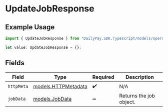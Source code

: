 # UpdateJobResponse

## Example Usage

```typescript
import { UpdateJobResponse } from "DailyPay.SDK.Typescript/models/operations";

let value: UpdateJobResponse = {};
```

## Fields

| Field                                               | Type                                                | Required                                            | Description                                         |
| --------------------------------------------------- | --------------------------------------------------- | --------------------------------------------------- | --------------------------------------------------- |
| `httpMeta`                                          | [models.HTTPMetadata](../../models/httpmetadata.md) | :heavy_check_mark:                                  | N/A                                                 |
| `jobData`                                           | [models.JobData](../../models/jobdata.md)           | :heavy_minus_sign:                                  | Returns the job object.                             |